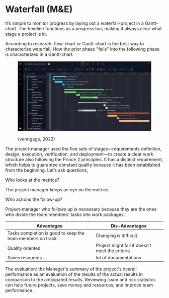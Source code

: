 # Waterfall (M\&E)

It’s simple to monitor progress by laying out a waterfall-project in a Gantt-chart. The timeline functions as a progress bar, making it always clear what stage a project is in.

According to research, flow-chart or Gantt-chart is the best way to characterize waterfall. How the prior phase "falls" into the following phase is characterized in a Gantt-chart.

&#x20;

<figure><img src=".gitbook/assets/Picture1.jpg" alt=""><figcaption><p>(venngage, 2022)</p></figcaption></figure>

The project-manager used the five sets of stages—requirements definition, design, execution, verification, and deployment—to create a clear work structure also following the Prince 2 principles. It has a distinct requirement, which helps to guarantee constant quality because it has been established from the beginning. Let’s ask questions,

Who looks at the metrics?

The project manager keeps an eye on the metrics.

Who actions the follow-up?

Project-manager who follows up is necessary because they are the ones who divide the team members' tasks into work packages.

| **Advantages**                                              | **Dis-Advantages**                              |
| ----------------------------------------------------------- | ----------------------------------------------- |
| Tasks completion is good to keep the team members on track. | Changing is difficult.                          |
| Quality oriented                                            | Project might fail if doesn’t meet the criteria |
| Saves resources                                             | lot of documentations                           |

&#x20;

The evaluation: the Manager's summary of the project's overall performance as an evaluation of the results of the actual results in comparison to the anticipated results. Reviewing issue and risk statistics can help future projects, save money and resources, and improve team performance.
